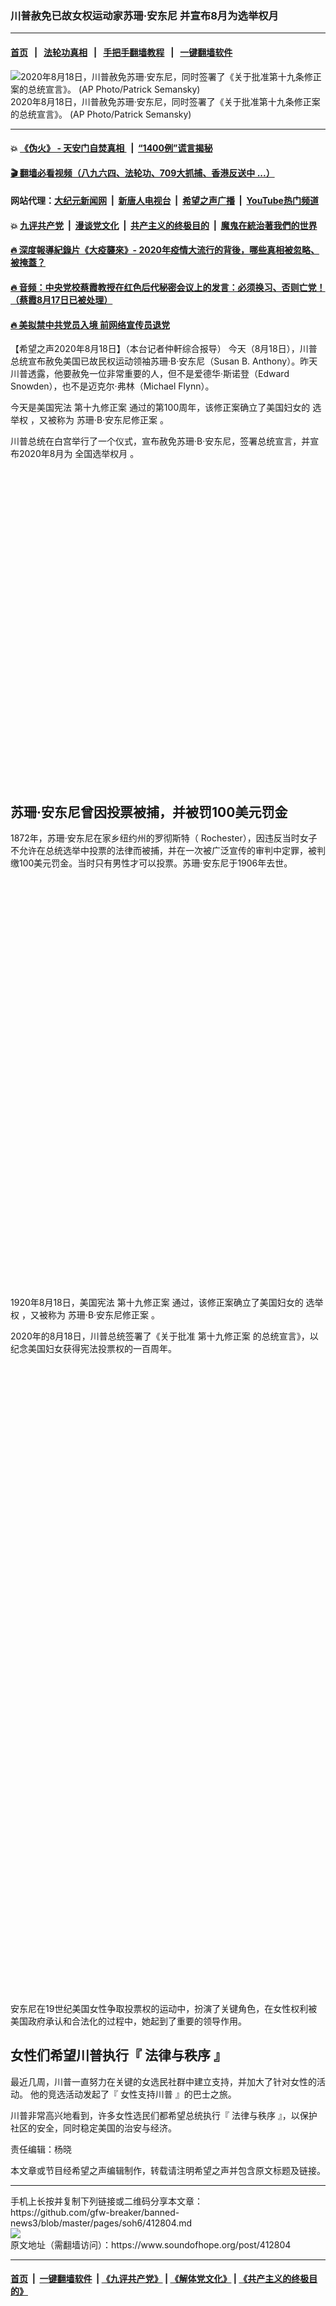 ### 川普赦免已故女权运动家苏珊·安东尼  并宣布8月为选举权月 
------------------------

#### [首页](https://github.com/gfw-breaker/banned-news3/blob/master/README.md) &nbsp;&nbsp;|&nbsp;&nbsp; [法轮功真相](https://github.com/begood0513/basic/blob/master/README.md)  &nbsp;&nbsp;|&nbsp;&nbsp; [手把手翻墙教程](https://github.com/gfw-breaker/guides/wiki)  &nbsp;&nbsp;|&nbsp;&nbsp; [一键翻墙软件](https://github.com/gfw-breaker/nogfw/blob/master/README.md)  



<div><img alt="2020年8月18日，川普赦免苏珊·安东尼，同时签署了《关于批准第十九条修正案的总统宣言》。 (AP Photo/Patrick Semansky)" src="https://img.soundofhope.org/2020-08/1597779568516.jpg"/>
<br/><figcaption class="caption">
 2020年8月18日，川普赦免苏珊·安东尼，同时签署了《关于批准第十九条修正案的总统宣言》。 (AP Photo/Patrick Semansky)
</figcaption></div><hr/>

#### 💥 [《伪火》 - 天安门自焚真相 ](http://141.164.51.119:10000/videos/blog/weihuo.html)&nbsp; |&nbsp; [“1400例”谎言揭秘  ](http://141.164.51.119:10000/videos/blog/jiexi1400.html)

#### [ 🎬  翻墙必看视频（八九六四、法轮功、709大抓捕、香港反送中 ...）](https://github.com/gfw-breaker/links/blob/master/banned.md)

#### 网站代理：[大纪元新闻网](http://167.172.10.89:10080/gb/) &nbsp;|&nbsp; [新唐人电视台](http://167.172.10.89:8808/gb/) &nbsp;|&nbsp; [希望之声广播](http://167.172.10.89/radio.html) &nbsp;|&nbsp; [YouTube热门频道](http://158.247.203.241/youtube.html)

#### 💥 [九评共产党](http://141.164.51.119:10000/videos/res/jiuping/)&nbsp; |&nbsp; [漫谈党文化](http://141.164.51.119:10000/videos/res/mtdwh/)&nbsp; |&nbsp; [共产主义的终极目的](http://141.164.51.119:10000/videos/res/zjmd/)&nbsp; |&nbsp; [魔鬼在統治著我們的世界](http://141.164.51.119:10000/videos/res/TheSpecter/)  

#### [ 🔥  深度報導紀錄片《大疫襲來》- 2020年疫情大流行的背後，哪些真相被忽略、被掩蓋？](http://141.164.51.119:10000/videos/news/../corona/index.html)

#### [ 🔥  音频：中央党校蔡霞教授在红色后代秘密会议上的发言：必须换习、否则亡党！（蔡霞8月17日已被处理）](http://141.164.51.119:10000/videos/news/caixia.html)

#### [ 🔥  美拟禁中共党员入境 前网络宣传员退党](http://141.164.51.119:10000/videos/news/awaken.html)

<div><div class="Content__Wrapper sc-1bvya0-0 grZQxZ">
 <p class="meta-top">
  <span class="meta">
   【希望之声2020年8月18日】（本台记者仲軒综合报导）
  </span>
  今天（8月18日），川普总统宣布赦免美国已故民权运动领袖苏珊·B·安东尼（Susan B. Anthony）。昨天川普透露，他要赦免一位非常重要的人，但不是爱德华·斯诺登（Edward Snowden），也不是迈克尔·弗林（Michael Flynn）。
 </p>
 <p>
  今天是美国宪法
  <ok href="/term/353935">
   第十九修正案
  </ok>
  通过的第100周年，该修正案确立了美国妇女的
  <ok href="/term/354019">
   选举权
  </ok>
  ，又被称为
  <ok href="/term/353932">
   苏珊·B·安东尼修正案
  </ok>
  。
 </p>
 <div class="soh-embed">
  <div class="soh-embed-inner">
   <div class="iframely-embed" style="max-width: 550px;">
    <div class="iframely-responsive">
    </div>
   </div>
  </div>
 </div>
 <p>
  川普总统在白宫举行了一个仪式，宣布赦免苏珊·B·安东尼，签署总统宣言，并宣布2020年8月为
  <ok href="/term/353944">
   全国选举权月
  </ok>
  。
 </p>
 <div class="soh-embed">
  <div class="soh-embed-inner">
   <div class="iframely-embed" style="max-width: 550px;">
    <div class="iframely-responsive" style="padding-bottom: 100%;">
    </div>
   </div>
  </div>
 </div>
 <h2>
  苏珊·安东尼曾因投票被捕，并被罚100美元罚金
 </h2>
 <p>
  1872年，苏珊·安东尼在家乡纽约州的罗彻斯特（ Rochester），因违反当时女子不允许在总统选举中投票的法律而被捕，并在一次被广泛宣传的审判中定罪，被判缴100美元罚金。当时只有男性才可以投票。苏珊·安东尼于1906年去世。
 </p>
 <div class="soh-embed">
  <div class="soh-embed-inner">
   <div class="iframely-embed" style="max-width: 550px;">
    <div class="iframely-responsive" style="padding-bottom: 129.9039%;">
    </div>
   </div>
  </div>
 </div>
 <p>
  1920年8月18日，美国宪法
  <ok href="/term/353935">
   第十九修正案
  </ok>
  通过，该修正案确立了美国妇女的
  <ok href="/term/354019">
   选举权
  </ok>
  ，又被称为
  <ok href="/term/353932">
   苏珊·B·安东尼修正案
  </ok>
  。
 </p>
 <p>
  2020年的8月18日，川普总统签署了《关于批准
  <ok href="/term/353935">
   第十九修正案
  </ok>
  的总统宣言》，以纪念美国妇女获得宪法投票权的一百周年。
 </p>
 <div class="soh-embed">
  <div class="soh-embed-inner">
   <div class="iframely-embed" style="max-width: 550px;">
    <div class="iframely-responsive" style="padding-bottom: 100%;">
    </div>
   </div>
  </div>
 </div>
 <div class="soh-embed">
  <div class="soh-embed-inner">
   <div class="iframely-embed" style="max-width: 550px;">
    <div class="iframely-responsive" style="padding-bottom: 100%;">
    </div>
   </div>
  </div>
 </div>
 <p>
  安东尼在19世纪美国女性争取投票权的运动中，扮演了关键角色，在女性权利被美国政府承认和合法化的过程中，她起到了重要的领导作用。
 </p>
 <h2>
  女性们希望川普执行『
  <ok href="/term/353947">
   法律与秩序
  </ok>
  』
 </h2>
 <p>
  最近几周，川普一直努力在关键的女选民社群中建立支持，并加大了针对女性的活动。 他的竞选活动发起了『
  <ok href="/term/10300">
   女性支持川普
  </ok>
  』的巴士之旅。
 </p>
 <p>
  川普非常高兴地看到，许多女性选民们都希望总统执行『
  <ok href="/term/353947">
   法律与秩序
  </ok>
  』，以保护社区的安全，同时稳定美国的治安与经济。
 </p>
 <p class="meta-btm">
  责任编辑：杨晓
 </p>
 <p class="meta-btm">
  本文章或节目经希望之声编辑制作，转载请注明希望之声并包含原文标题及链接。
 </p>
</div>
</div>
<hr/>
手机上长按并复制下列链接或二维码分享本文章：<br/>
https://github.com/gfw-breaker/banned-news3/blob/master/pages/soh6/412804.md <br/>
<a href='https://github.com/gfw-breaker/banned-news3/blob/master/pages/soh6/412804.md'><img src='https://github.com/gfw-breaker/banned-news3/blob/master/pages/soh6/412804.md.png'/></a> <br/>
原文地址（需翻墙访问）：https://www.soundofhope.org/post/412804


------------------------
#### [首页](https://github.com/gfw-breaker/banned-news3/blob/master/README.md) &nbsp;|&nbsp; [一键翻墙软件](https://github.com/gfw-breaker/nogfw/blob/master/README.md) &nbsp;| [《九评共产党》](https://github.com/gfw-breaker/9ping.md/blob/master/README.md#九评之一评共产党是什么) | [《解体党文化》](https://github.com/gfw-breaker/jtdwh.md/blob/master/README.md) | [《共产主义的终极目的》](https://github.com/gfw-breaker/gczydzjmd.md/blob/master/README.md)


<img src='http://gfw-breaker.win/banned-news3/pages/soh6/412804.md' width='0px' height='0px'/>